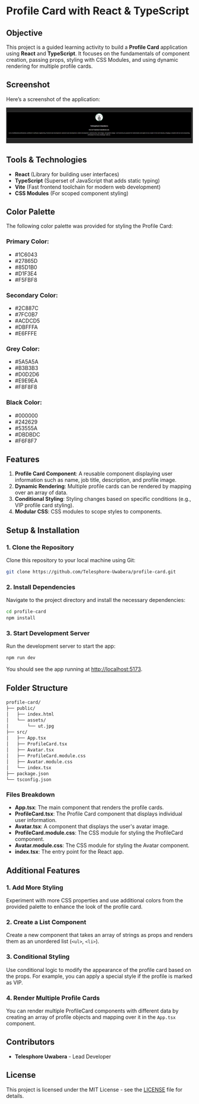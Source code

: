 # Profile Card with React & TypeScript

## Objective

This project is a guided learning activity to build a **Profile Card** application using **React** and **TypeScript**. It focuses on the fundamentals of component creation, passing props, styling with CSS Modules, and using dynamic rendering for multiple profile cards.

## Screenshot

Here’s a screenshot of the application:

![Profile Card Screenshot](screenshot.png)

## Tools & Technologies

- **React** (Library for building user interfaces)
- **TypeScript** (Superset of JavaScript that adds static typing)
- **Vite** (Fast frontend toolchain for modern web development)
- **CSS Modules** (For scoped component styling)

## Color Palette

The following color palette was provided for styling the Profile Card:

### Primary Color:
- #1C6043
- #27865D
- #85D1B0
- #D1F3E4
- #F5FBF8

### Secondary Color:
- #2C887C
- #7FC0B7
- #ACDCD5
- #DBFFFA
- #E6FFFE

### Grey Color:
- #5A5A5A
- #B3B3B3
- #D0D2D6
- #E9E9EA
- #F8F8F8

### Black Color:
- #000000
- #242629
- #53555A
- #DBDBDC
- #F6F8F7

## Features

1. **Profile Card Component**: A reusable component displaying user information such as name, job title, description, and profile image.
2. **Dynamic Rendering**: Multiple profile cards can be rendered by mapping over an array of data.
3. **Conditional Styling**: Styling changes based on specific conditions (e.g., VIP profile card styling).
4. **Modular CSS**: CSS modules to scope styles to components.

## Setup & Installation

### 1. Clone the Repository

Clone this repository to your local machine using Git:

```bash
git clone https://github.com/Telesphore-Uwabera/profile-card.git
```

### 2. Install Dependencies

Navigate to the project directory and install the necessary dependencies:

```bash
cd profile-card
npm install
```

### 3. Start Development Server

Run the development server to start the app:

```bash
npm run dev
```

You should see the app running at [http://localhost:5173](http://localhost:5173).

## Folder Structure

```
profile-card/
├── public/
│   ├── index.html
│   └── assets/
│       └── ut.jpg
├── src/
│   ├── App.tsx
│   ├── ProfileCard.tsx
│   ├── Avatar.tsx
│   ├── ProfileCard.module.css
│   ├── Avatar.module.css
│   └── index.tsx
├── package.json
└── tsconfig.json
```

### Files Breakdown

- **App.tsx**: The main component that renders the profile cards.
- **ProfileCard.tsx**: The Profile Card component that displays individual user information.
- **Avatar.tsx**: A component that displays the user's avatar image.
- **ProfileCard.module.css**: The CSS module for styling the ProfileCard component.
- **Avatar.module.css**: The CSS module for styling the Avatar component.
- **index.tsx**: The entry point for the React app.

## Additional Features

### 1. Add More Styling

Experiment with more CSS properties and use additional colors from the provided palette to enhance the look of the profile card.

### 2. Create a List Component

Create a new component that takes an array of strings as props and renders them as an unordered list (`<ul>`, `<li>`).

### 3. Conditional Styling

Use conditional logic to modify the appearance of the profile card based on the props. For example, you can apply a special style if the profile is marked as VIP.

### 4. Render Multiple Profile Cards

You can render multiple ProfileCard components with different data by creating an array of profile objects and mapping over it in the `App.tsx` component.

## Contributors

- **Telesphore Uwabera** - Lead Developer

## License

This project is licensed under the MIT License - see the [LICENSE](LICENSE) file for details.
